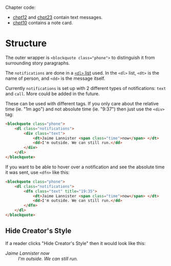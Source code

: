 Chapter code:
* [chpt12](./chpt12.html) and [chpt23](./chpt23.html) contain text messages.
* [chpt10](./chpt10.html) contains a note card.

# Structure
The outer wrapper is `<blockquote class="phone">` to distinguish it from surrounding story paragraphs.

The `notifications` are done in a [`<dl>` list](https://developer.mozilla.org/en-US/docs/Web/HTML/Element/dl) used. In the `<dl>` list, `<dt>` is the name of person, and `<dd>` is the message itself.

Currently `notifications` is set up with 2 different types of notifications: `text` and `call`. More could be added in the future.

These can be used with different tags. If you only care about the relative time (ie. "1m ago") and not absolute time (ie. "9:37") then just use the `<div>` tag:

```html
<blockquote class="phone">
	<dl class="notifications">
		<div class="text">
			<dt>Jaime Lannister <span class="time">now</span> </dt>
			<dd>I'm outside. We can still run.</dd>
		</div>
	</dl>
</blockquote>
```

If you want to be able to hover over a notification and see the absolute time it was sent, use `<dfn>` like this:

```html
<blockquote class="phone">
	<dl class="notifications">
		<dfn class="text" title="19:35">
			<dt>Jaime Lannister <span class="time">now</span> </dt>
			<dd>I'm outside. We can still run.</dd>
		</dfn>
	</dl>
</blockquote>
```

## Hide Creator's Style
If a reader clicks "Hide Creator's Style" then it would look like this:
<dl class="notifications">
		<dfn class="text" title="19:35">
			<dt>Jaime Lannister <span class="time">now</span> </dt>
			<dd>I'm outside. We can still run.</dd>
		</dfn>
	</dl>

